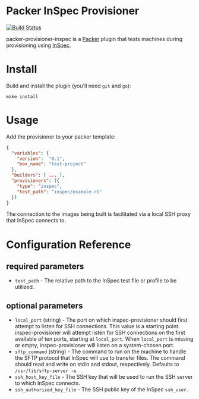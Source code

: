 Packer InSpec Provisioner
=======

[![Build Status](http://img.shields.io/travis/jrbeilke/packer-provisioner-inspec.svg)][travis]

[travis]: https://travis-ci.org/jrbeilke/packer-provisioner-inspec

packer-provisioner-inspec is a [Packer](https://packer.io/) plugin that
tests machines during provisioning using [InSpec](https://www.inspec.io/docs/).

Install
======

Build and install the plugin (you'll need ```git``` and ```go```):
````Shell
make install
````

Usage
======

Add the provisioner to your packer template:

```json
{
  "variables": {
    "version":  "0.1",
    "box_name": "test-project"
  },
  "builders": [ ... ],
  "provisioners": [{
    "type": "inspec",
    "test_path": "inspec/example.rb"
  }]
}
```

The connection to the images being built is facilitated via a local SSH proxy that InSpec connects to.

Configuration Reference
======

required parameters
------

- `test_path` - The relative path to the InSpec test file or profile to be utilized.

optional parameters
------

- `local_port` (string) - The port on which inspec-provisioner should first
  attempt to listen for SSH connections. This value is a starting point.
	inspec-provisioner will attempt listen for SSH connections on the first
	available of ten ports, starting at `local_port`. When `local_port` is missing
	or empty, inspec-provisioner will listen on a system-chosen port.
- `sftp_command` (string) - The command to run on the machine to handle the
	SFTP protocol that InSpec will use to transfer files. The command should
	read and write on stdin and stdout, respectively. Defaults to
  `/usr/lib/sftp-server -e`.
- `ssh_host_key_file` - The SSH key that will be used to run the SSH server to which InSpec connects.
- `ssh_authorized_key_file` - The SSH public key of the InSpec `ssh_user`.
